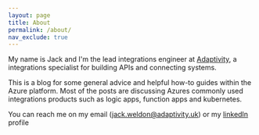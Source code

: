 ```yaml
---
layout: page
title: About
permalink: /about/
nav_exclude: true
---
```

My name is Jack and I'm the lead integrations engineer at [Adaptivity](https://adaptivity.uk/), a integrations specialist for building APIs and connecting systems.

This is a blog for some general advice and helpful how-to guides within the Azure platform. Most of the posts are discussing Azures commonly used integrations products such as logic apps, function apps and kubernetes. 

You can reach me on my email (jack.weldon@adaptivity.uk)
or my [linkedIn](https://www.linkedin.com/in/jackweldon/) profile 
